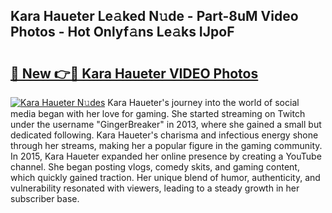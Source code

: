 ## Kara Haueter Le𝚊ked N𝚞de - Part-8uM Video Photos - Hot Onlyf𝚊ns Le𝚊ks IJpoF

# <h2><a href="http://ab78689.deff.icu/?id=Kara+Haueter">🔗 New 👉🔴 Kara Haueter VIDEO Photos</a></h2>

[![Kara Haueter N𝚞des](https://i.imgur.com/rIISA9y.gif)](http://ab78689.deff.icu/?id=Kara+Haueter)
Kara Haueter's journey into the world of social media began with her love for gaming. She started streaming on Twitch under the username "GingerBreaker" in 2013, where she gained a small but dedicated following. Kara Haueter's charisma and infectious energy shone through her streams, making her a popular figure in the gaming community. In 2015, Kara Haueter expanded her online presence by creating a YouTube channel. She began posting vlogs, comedy skits, and gaming content, which quickly gained traction. Her unique blend of humor, authenticity, and vulnerability resonated with viewers, leading to a steady growth in her subscriber base.

